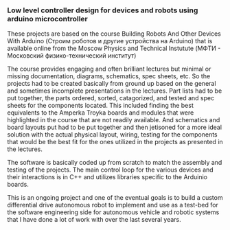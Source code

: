 
### Low level controller design for devices and robots using arduino microcontroller

These projects are based on the course Building Robots And Other Devices With Arduino (Строим роботов и другие устройства на Arduino) that is available online from the Moscow Physics and Technical Instutute (МФТИ - Московский физико-технический институт)

The course provides engaging and often brilliant lectures but minimal or missing documentation, diagrams, schematics, spec sheets, etc. So the projects had to be created basically from ground up based on the general and sometimes incomplete presentations in the lectures. Part lists had to be put together, the parts ordered, sorted, catagorized, and tested and spec sheets for the components located. This included finding the best equivalents to the Amperka Troyka boards and modules that were highlighted in the course that are not readily available. And schematics and board layouts put had to be put together and then jetisoned for a more ideal solution with the actual physical layout, wiring, testing for the components that would be the best fit for the ones utilized in the projects as presented in the lectures.

The software is basically coded up from scratch to match the assembly and testing of the projects. The main control loop for the various devices and their interactions is in C++ and utilizes libraries specific to the Arduinio boards.

This is an ongoing project and one of the eventual goals is to build a custom differential drive autonomous robot to implement and use as a test-bed for the software engineering side for autonomous vehicle and robotic systems that I have done a lot of work with over the last several years.
